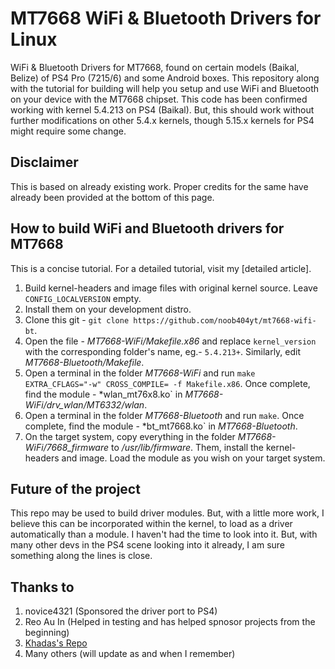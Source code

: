 # MT7668 WiFi & Bluetooth Drivers for Linux
WiFi &amp; Bluetooth Drivers for MT7668, found on certain models (Baikal, Belize) of PS4 Pro (7215/6) and some Android boxes. This repository along with the tutorial for building will help you setup and use WiFi and Bluetooth on your device with the MT7668 chipset. This code has been confirmed working with kernel 5.4.213 on PS4 (Baikal). But, this should work without further modifications on other 5.4.x kernels, though 5.15.x kernels for PS4 might require some change.

## Disclaimer
This is based on already existing work. Proper credits for the same have already been provided at the bottom of this page.

## How to build WiFi and Bluetooth drivers for MT7668
This is a concise tutorial. For a detailed tutorial, visit my [detailed article].

1. Build kernel-headers and image files with original kernel source. Leave `CONFIG_LOCALVERSION` empty.
2. Install them on your development distro.
3. Clone this git - `git clone https://github.com/noob404yt/mt7668-wifi-bt`.
4. Open the file - *MT7668-WiFi/Makefile.x86* and replace `kernel_version` with the corresponding folder's name, eg.- `5.4.213+`. Similarly, edit *MT7668-Bluetooth/Makefile*.
5. Open a terminal in the folder *MT7668-WiFi* and run `make EXTRA_CFLAGS="-w" CROSS_COMPILE= -f Makefile.x86`. Once complete, find the module - *wlan_mt76x8.ko` in *MT7668-WiFi/drv_wlan/MT6332/wlan*.
6. Open a terminal in the folder *MT7668-Bluetooth* and run `make`. Once complete, find the module - *bt_mt7668.ko` in *MT7668-Bluetooth*.
7. On the target system, copy everything in the folder *MT7668-WiFi/7668_firmware* to */usr/lib/firmware*. Them, install the kernel-headers and image. Load the module as you wish on your target system.

## Future of the project
This repo may be used to build driver modules. But, with a little more work, I believe this can be incorporated within the kernel, to load as a driver automatically than a module. I haven't had the time to look into it. But, with many other devs in the PS4 scene looking into it already, I am sure something along the lines is close. 

## Thanks to
1. novice4321 (Sponsored the driver port to PS4)
2. Reo Au In (Helped in testing and has helped spnosor projects from the beginning)
3. [Khadas's Repo](https://github.com/khadas/android_hardware_wifi_mtk_drivers_mt7668/tree/Nougat)
4. Many others (will update as and when I remember)
